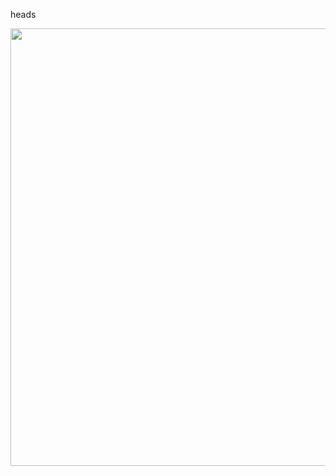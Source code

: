 heads
<p align="center">
    <img width="700px" src="https://github.com/patakk/jolly_fxhash/sample.png">
</p>
